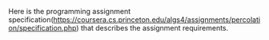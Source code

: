 Here is the programming assignment specification(https://coursera.cs.princeton.edu/algs4/assignments/percolation/specification.php) that describes the assignment requirements.
